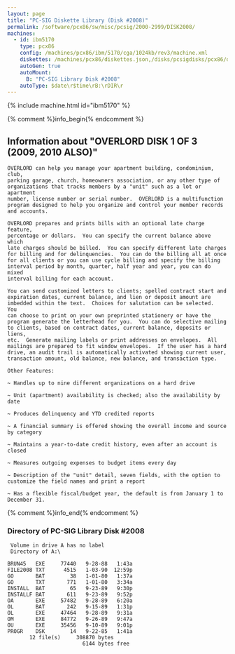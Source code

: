 ```yaml
---
layout: page
title: "PC-SIG Diskette Library (Disk #2008)"
permalink: /software/pcx86/sw/misc/pcsig/2000-2999/DISK2008/
machines:
  - id: ibm5170
    type: pcx86
    config: /machines/pcx86/ibm/5170/cga/1024kb/rev3/machine.xml
    diskettes: /machines/pcx86/diskettes.json,/disks/pcsigdisks/pcx86/diskettes.json
    autoGen: true
    autoMount:
      B: "PC-SIG Library Disk #2008"
    autoType: $date\r$time\rB:\rDIR\r
---
```


{% include machine.html id="ibm5170" %}

{% comment %}info_begin{% endcomment %}

## Information about "OVERLORD  DISK 1 OF 3 (2009, 2010 ALSO)"

    OVERLORD can help you manage your apartment building, condominium, club,
    parking garage, church, homeowners association, or any other type of
    organizations that tracks members by a "unit" such as a lot or apartment
    number, license number or serial number.  OVERLORD is a multifunction
    program designed to help you organize and control your member records
    and accounts.
    
    OVERLORD prepares and prints bills with an optional late charge feature,
    percentage or dollars.  You can specify the current balance above which
    late charges should be billed.  You can specify different late charges
    for billing and for delinquencies.  You can do the billing all at once
    for all clients or you can use cycle billing and specify the billing
    interval period by month, quarter, half year and year, you can do mixed
    interval billing for each account.
    
    You can send customized letters to clients; spelled contract start and
    expiration dates, current balance, and lien or deposit amount are
    imbedded within the text.  Choices for salutation can be selected.  You
    can choose to print on your own preprinted stationery or have the
    program generate the letterhead for you.  You can do selective mailing
    to clients, based on contract dates, current balance, deposits or liens,
    etc.  Generate mailing labels or print addresses on envelopes.  All
    mailings are prepared to fit window envelopes.  If the user has a hard
    drive, an audit trail is automatically activated showing current user,
    transaction amount, old balance, new balance, and transaction type.
    
    Other Features:
    
    ~ Handles up to nine different organizations on a hard drive
    
    ~ Unit (apartment) availability is checked; also the availability by
    date
    
    ~ Produces delinquency and YTD credited reports
    
    ~ A financial summary is offered showing the overall income and source
    by category
    
    ~ Maintains a year-to-date credit history, even after an account is
    closed
    
    ~ Measures outgoing expenses to budget items every day
    
    ~ Description of the "unit" detail, seven fields, with the option to
    customize the field names and print a report
    
    ~ Has a flexible fiscal/budget year, the default is from January 1 to
    December 31.
{% comment %}info_end{% endcomment %}


### Directory of PC-SIG Library Disk #2008

     Volume in drive A has no label
     Directory of A:\

    BRUN45   EXE     77440   9-28-88   1:43a
    FILE2008 TXT      4515   1-03-90  12:59p
    GO       BAT        38   1-01-80   1:37a
    GO       TXT       771   1-01-80   3:34a
    INSTALL  BAT        65   9-23-89   9:30p
    INSTALLF BAT       611   9-23-89   9:52p
    OA       EXE     57482   9-28-89   6:20a
    OL       BAT       242   9-15-89   1:31p
    OL       EXE     47464   9-28-89   9:31a
    OM       EXE     84772   9-26-89   9:47a
    OU       EXE     35456   9-10-89   9:01p
    PROGR    DSK        14   9-22-85   1:41a
           12 file(s)     308870 bytes
                            6144 bytes free
